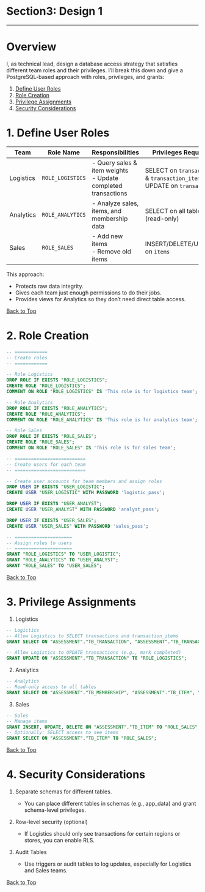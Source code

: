 # Section3: Design 1
---

# Overview
I, as technical lead, design a database access strategy that satisfies different team roles and their privileges. I’ll break this down and give a PostgreSQL-based approach with roles, privileges, and grants:  
1. [Define User Roles](#1-define-user-roles)  
2. [Role Creation](#2-role-creation)  
3. [Privilege Assignments](#3-privilege-assignments)  
4. [Security Considerations](#4-security-considerations)  

# 1. Define User Roles

| Team      | Role Name        | Responsibilities                                                | Privileges Required                                                        |
| --------- | ---------------- | --------------------------------------------------------------- | -------------------------------------------------------------------------- |
| Logistics | `ROLE_LOGISTICS` | - Query sales & item weights<br>- Update completed transactions | SELECT on `transactions` & `transaction_items`<br>UPDATE on `transactions` |
| Analytics | `ROLE_ANALYTICS` | - Analyze sales, items, and membership data                     | SELECT on all tables (read-only)                                           |
| Sales     | `ROLE_SALES`     | - Add new items<br>- Remove old items                           | INSERT/DELETE/UPDATE on `items`                                            |

This approach:
- Protects raw data integrity.
- Gives each team just enough permissions to do their jobs.
- Provides views for Analytics so they don’t need direct table access.

[Back to Top](#Overview)

# 2. Role Creation

~~~sql
-- ============
-- Create roles
-- ============

-- Role Logistics
DROP ROLE IF EXISTS "ROLE_LOGISTICS";
CREATE ROLE "ROLE_LOGISTICS";
COMMENT ON ROLE "ROLE_LOGISTICS" IS 'This role is for logistics team';

-- Role Analytics
DROP ROLE IF EXISTS "ROLE_ANALYTICS";
CREATE ROLE "ROLE_ANALYTICS";
COMMENT ON ROLE "ROLE_ANALYTICS" IS 'This role is for analytics team';

-- Role Sales
DROP ROLE IF EXISTS "ROLE_SALES";
CREATE ROLE "ROLE_SALES";
COMMENT ON ROLE "ROLE_SALES" IS 'This role is for sales team';

-- ==========================
-- Create users for each team
-- ==========================

-- Create user accounts for team members and assign roles
DROP USER IF EXISTS "USER_LOGISTIC";
CREATE USER "USER_LOGISTIC" WITH PASSWORD 'logistic_pass';

DROP USER IF EXISTS "USER_ANALYST";
CREATE USER "USER_ANALYST" WITH PASSWORD 'analyst_pass';

DROP USER IF EXISTS "USER_SALES";
CREATE USER "USER_SALES" WITH PASSWORD 'sales_pass';

-- =====================
-- Assign roles to users
-- =====================
GRANT "ROLE_LOGISTICS" TO "USER_LOGISTIC";
GRANT "ROLE_ANALYTICS" TO "USER_ANALYST";
GRANT "ROLE_SALES" TO "USER_SALES";
~~~

[Back to Top](#Overview)

# 3. Privilege Assignments

1. Logistics
~~~sql
-- Logictics
-- Allow Logistics to SELECT transactions and transaction_items
GRANT SELECT ON "ASSESSMENT"."TB_TRANSACTION", "ASSESSMENT"."TB_TRANSACTION_ITEM_MAPPING", "ASSESSMENT"."TB_ITEM" TO "ROLE_LOGISTICS";

-- Allow Logistics to UPDATE transactions (e.g., mark completed)
GRANT UPDATE ON "ASSESSMENT"."TB_TRANSACTION" TO "ROLE_LOGISTICS";
~~~

2. Analytics
~~~sql
-- Analytics 
-- Read-only access to all tables
GRANT SELECT ON "ASSESSMENT"."TB_MEMBERSHIP", "ASSESSMENT"."TB_ITEM", "ASSESSMENT"."TB_TRANSACTION", "ASSESSMENT"."TB_TRANSACTION_ITEM_MAPPING", "ASSESSMENT"."TB_REJECTED_APPLICATION" TO "ROLE_ANALYTICS";
~~~

3. Sales
~~~sql
-- Sales 
-- Manage items
GRANT INSERT, UPDATE, DELETE ON "ASSESSMENT"."TB_ITEM" TO "ROLE_SALES";
-- Optionally: SELECT access to see items
GRANT SELECT ON "ASSESSMENT"."TB_ITEM" TO "ROLE_SALES";
~~~

[Back to Top](#Overview)

# 4. Security Considerations
1. Separate schemas for different tables.
	- You can place different tables in schemas (e.g., app_data) and grant schema-level privileges.

2. Row-level security (optional)
	- If Logistics should only see transactions for certain regions or stores, you can enable RLS.

3. Audit Tables
	- Use triggers or audit tables to log updates, especially for Logistics and Sales teams.

[Back to Top](#Overview)